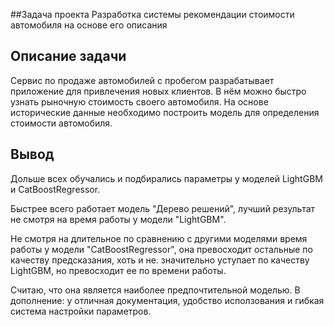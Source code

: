 ##Задача проекта
Разработка системы рекомендации стоимости автомобиля на основе его описания

## Описание задачи

Сервис по продаже автомобилей с пробегом  разрабатывает приложение для привлечения новых клиентов. В нём можно быстро узнать рыночную стоимость 
своего автомобиля. На основе исторические данные необходимо построить модель для определения стоимости автомобиля.

## Вывод

Дольше всех обучались и подбирались параметры у моделей LightGBM и CatBoostRegressor.

Быстрее всего работает модель "Дерево решений", лучший результат не смотря на время работы у модели "LightGBM".

Не смотря на длительное по сравнению с другими моделями время работы у модели "CatBoostRegressor", она превосходит остальные по качеству 
предсказания, хоть и не. значительно уступает по качеству LightGBM, но превосходит ее по времени работы.

Считаю, что она является наиболее предпочтительной моделью. В дополнение: у отличная документация, удобство исползования и гибкая система 
настройки параметров.


